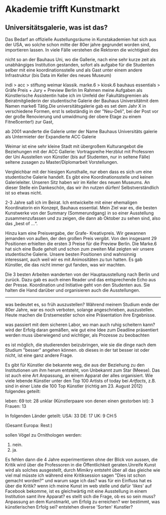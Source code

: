 # Akademie trifft Kunstmarkt

## Universitätsgalerie, was ist das?
Das Bedarf an offizielle Austellungsräume in Kunstakademien hat sich aus der USA, wo solche schon mitte der 80er jahre gegrundet worden sind, importieren lassen. In viele Fälle verstehen die Rektoren die wichtigkeit des 

nicht so an der Bauhaus Uni, wo die Gallerie, nach eine sehr kurze zeit als unabhängiges Institution gestanden, sofort als aufgabe für die Studenten selber mit eine koordinationsstelle und als Gast unter einem andere Infrastruktur (bis Data im Keller des neues Museum)

indi > acc > stiftung weimar klassik.
marke.6 > kiosk.6
bauhaus essentials > Gräfe Preis + Jury + Preview Berlin
Im Rahmen meine Aufgaben als Künstlerische Assistentin habe ich im Umfeld der Fakultätsgremien als Beiratmitgliederin der studentische Galerie der Bauhaus Universitätmit dem Namen marke6 Tätig.Die universitätsgalerie gab es set dem Jahr X in verschiedene Formen, erst ls sebständig in der "Neu-Deli", bei der Post vor der große Renovierung und umwidmung der obere Etage zu einem Fitneßcenter!) zur  Gast,  

ab 2001 wanderte die Galerie unter der Name Bauhaus Universitäts galerie als Untermieter der Expandierte ACC Galerie

Weimar ist eine sehr kleine Stadt mit übergroßem Kulturangebot
die Beziehungen mit der ACC Gallerie:
Vortragsreihe Herzblut mit Professren der Uni
Ausstellen von Künstler (bis auf Studenten, nur in seltene Fälle) seltene zusagen zu Master/Diplomarbeit Vorstellungen.

Vergleichbar mit der hiesigen Kunsthalle, nur eben dass es sich um eine studentische Galerie handelt. 
Es gibt eine Koordinationsstelle und keinen Galerieleiter. Unseren Sitz haben wir im Keller des neuen Museums. An dieser Stelle ein Dankeschön, das wir ihn nutzen dürfen! Selbstverständlich ist so etwas nicht.

2-3 Jahre saß ich im Beirat. Ich entwickelte mit einer ehemaligen Koordinatorin ein Konzept, Bauhaus essential. Mein Ziel war es, die besten Kunstwerke von der Summary (Sommerundgang) in so einer Ausstellung zusammenzufassen und zu zeigen, die dann ab Oktober zu sehen sind, also das „best of …“.
 
Hinzu kam eine Preisvergabe, der Grafe- Kreativpreis. Wir gewannen jemanden von außen, der den großen Preis vergibt. 
Von den insgesamt 29 Positionen erhielten die ersten 3 Preise für die  Preview Berlin. Die Marke.6 hat sich eine Bude geholt und schon zum zweiten  Mal zeigten wir unsere studentische Galerie. Unsere besten Positionen sind wahnsinnig interessant, auch weil wir es  mit Animositäten zu tun hatten. Es gab Künstler,  die das nicht immer gut fanden, was wir machten.

Die 3 besten Arbeiten wanderten von der Hauptausstellung nach Berlin und zurück. Dazu gab es auch einen Reader und das entsprechende Echo aus der Presse. Koordination und Initiative geht von den Studenten aus. Sie halten die Hand darüber und organisieren auch die Ausstellungen.

---
was bedeutet es, so früh auszustellen? 
Während meinem Studium ende der 80er Jahre, war es noch verboten, solange angeschrieben, auszustellen. Heute machen die Erstsemestler schon eine Präsentation ihre Ergebnisse.

was passiert mit dem sicheren Labor, wo man auch ruhig scheitern kann? wird der Erfolg daran gemäßen, wie gut eine Idee zum Deadline präsentiert werden muss überwiegend und wichtiger, als Prozesse zu beobachten

es ist möglich, die studierenden beizubringen, wie sie die dinge nach dem Studium "besser" angehen können. ob dieses in der tat besser ist oder nicht, ist eine ganz andere Frage.

Es gibt für Künstler die bekannte weg, die aus der Beziehung zu den Institutionen um ihm herum entsteht, von Unbekannt zum Star (Meese). Das ist auch eine Art Anpassung, an einem Apparat der alles organisiert. Wie viele lebende Künstler unter den Top 100 Artists of today bei *Artfacts*, z.B. sind in einer Liste die 100 Top Künstler (richtig am 23. August 2012) folgendes geteilt:

leben: 69
tot: 28
unklar (Künstlerpaare von denen einen gestorben ist): 3
Frauen: 13

In folgenden Länder geteilt:
USA: 33
DE: 17
UK: 9
CH:5

(Gesamt Europa:
Rest:)

sollen Vögel zu Ornithologen werden: 
1. nein.
2. ja.

Es fehlen dann die 4 Jahre experimentieren ohne der Blick von aussen, die Kritik wird über die Professoren in die Öffentlichkeit geraten.Unreife Kunst wird als solches ausgestellt, durch Mimikry entsteht über all das gleiche
wie viel mal müsste ich während eine Kritiksession sagen "Dies ist schon gemacht worden?" und warum sage ich das?
was für ein Einfluss hat es über die Kritik? wenn ich meine Kunst im web stelle und dafür 'likes' auf Facebook bekomme, ist es gleichwärtig mit eine Ausstellung in einem Institution samt ihre Apparat?
es stellt sich die Frage, ob es so sein muss? Anpassung an dem Kunstmarkt, um Erfolg zu erreichen? wer bestimmt, was künstlerischen Erfolg sei? entstehen diverse 'Sorten' Kunstler?